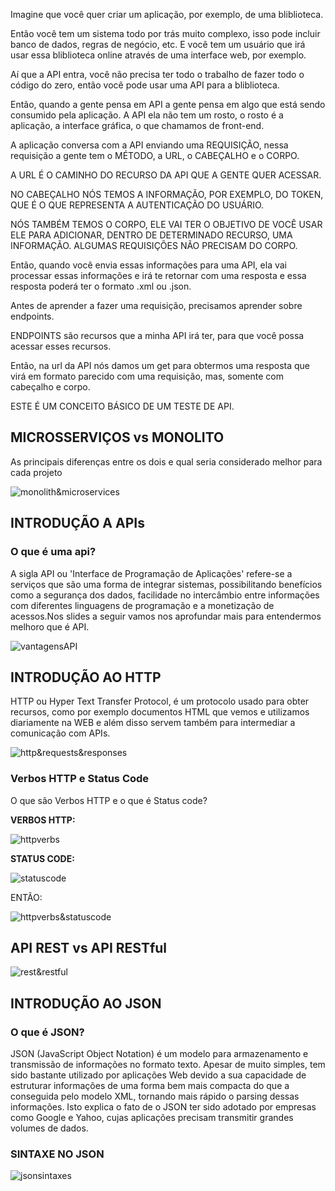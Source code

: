 Imagine que você quer criar um aplicação, por exemplo, de uma bliblioteca.

Então você tem um sistema todo por trás muito complexo, isso pode incluir banco de dados, regras de negócio, etc. E você tem um usuário que irá usar essa bliblioteca online através de uma interface web, por exemplo.

Aí que a API entra, você não precisa ter todo o trabalho de fazer todo o código do zero, então você pode usar uma API para a bliblioteca.

Então, quando a gente pensa em API a gente pensa em algo que está sendo consumido pela aplicação. A API ela não tem um rosto, o rosto é a aplicação, a interface gráfica, o que chamamos de front-end.

A aplicação conversa com a API enviando uma REQUISIÇÃO, nessa requisição a gente tem o MÉTODO, a URL, o CABEÇALHO e o CORPO.

A URL É O CAMINHO DO RECURSO DA API QUE A GENTE QUER ACESSAR.

NO CABEÇALHO NÓS TEMOS A INFORMAÇÃO, POR EXEMPLO, DO TOKEN, QUE É O QUE REPRESENTA A AUTENTICAÇÃO DO USUÁRIO.

NÓS TAMBÉM TEMOS O CORPO, ELE VAI TER O OBJETIVO DE VOCÊ USAR ELE PARA ADICIONAR, DENTRO DE DETERMINADO RECURSO, UMA INFORMAÇÃO. ALGUMAS REQUISIÇÕES NÃO PRECISAM DO CORPO.

Então, quando você envia essas informações para uma API, ela vai processar essas informações e irá te retornar com uma resposta e essa resposta poderá ter o formato .xml ou .json.

Antes de aprender a fazer uma requisição, precisamos aprender sobre endpoints.

ENDPOINTS são recursos que a minha API irá ter, para que você possa acessar esses recursos.

Então, na url da API nós damos um get para obtermos uma resposta que virá em formato parecido com uma requisição, mas, somente com cabeçalho e corpo.

ESTE É UM CONCEITO BÁSICO DE UM TESTE DE API.

## MICROSSERVIÇOS vs MONOLITO

As principais diferenças entre os dois e qual seria considerado melhor para cada projeto

![monolith&microservices](assets/image.png)

## INTRODUÇÃO A APIs

### O que é uma api?

A sigla API ou 'Interface de Programação de Aplicações' refere-se a serviços que são uma forma de integrar sistemas, possibilitando
benefícios como a segurança dos dados, facilidade no intercâmbio entre informações com diferentes linguagens de programação e a
monetização de acessos.Nos slides a seguir vamos nos aprofundar mais para entendermos melhoro que é API.

![vantagensAPI](assets/image-1.png)

## INTRODUÇÃO AO HTTP

HTTP ou Hyper Text Transfer Protocol, é um protocolo usado para obter recursos, como por exemplo documentos HTML que 
vemos e utilizamos diariamente na WEB e além disso servem também para intermediar a comunicação com APIs.

![http&requests&responses](assets/image-2.png)

### Verbos HTTP e Status Code

O que são Verbos HTTP e o que é Status code?

**VERBOS HTTP:**

![httpverbs](assets/image-5.jpeg)

**STATUS CODE:**

![statuscode](assets/image-6.jpeg)

ENTÃO:

![httpverbs&statuscode](assets/image-3.png)

## API REST vs API RESTful

![rest&restful](assets/image-4.png)

## INTRODUÇÃO AO JSON

### O que é JSON?

JSON (JavaScript Object Notation) é um modelo para armazenamento e transmissão de informações no formato texto. Apesar de muito simples, tem sido bastante utilizado por aplicações Web devido a sua capacidade de estruturar informações de uma forma bem mais compacta do que a conseguida pelo modelo XML, tornando mais rápido o parsing dessas informações. Isto explica o fato de o JSON ter sido adotado por empresas como Google e Yahoo, cujas aplicações precisam transmitir grandes volumes de dados.

### SINTAXE NO JSON

![jsonsintaxes](assets/image-7.jpeg)